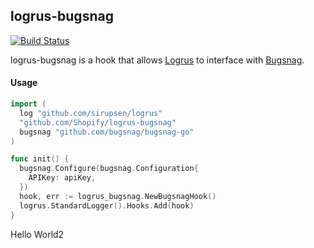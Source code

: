 ## logrus-bugsnag

[![Build Status](https://travis-ci.org/Shopify/logrus-bugsnag.svg)](https://travis-ci.org/Shopify/logrus-bugsnag)

logrus-bugsnag is a hook that allows [Logrus](https://github.com/sirupsen/logrus) to interface with [Bugsnag](https://bugsnag.com).

#### Usage

```go
import (
  log "github.com/sirupsen/logrus"
  "github.com/Shopify/logrus-bugsnag"
  bugsnag "github.com/bugsnag/bugsnag-go"
)

func init() {
  bugsnag.Configure(bugsnag.Configuration{
    APIKey: apiKey,
  })
  hook, err := logrus_bugsnag.NewBugsnagHook()
  logrus.StandardLogger().Hooks.Add(hook)
}
```

Hello World2
